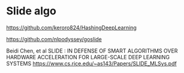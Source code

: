 
# Slide algo

https://github.com/keroro824/HashingDeepLearning

https://github.com/nlpodyssey/goslide

Beidi Chen, et al
SLIDE : IN DEFENSE OF SMART ALGORITHMS OVER HARDWARE ACCELERATION FOR LARGE-SCALE DEEP LEARNING SYSTEMS
https://www.cs.rice.edu/~as143/Papers/SLIDE_MLSys.pdf


